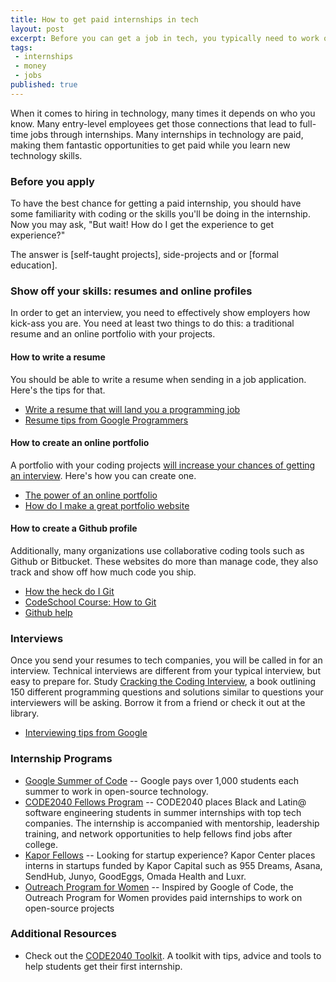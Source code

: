 ```yaml
---
title: How to get paid internships in tech
layout: post
excerpt: Before you can get a job in tech, you typically need to work on internships. Luckily, many tech internships are paid. Here's how to get them 
tags:
 - internships
 - money
 - jobs
published: true
---
```


When it comes to hiring in technology, many times it depends on who you know. Many entry-level employees get those connections that lead to full-time jobs through internships. Many internships in technology are paid, making them fantastic opportunities to get paid while you learn new technology skills.

### Before you apply
To have the best chance for getting a paid internship, you should have some familiarity with coding or the skills you'll be doing in the internship. Now you may ask, "But wait! How do I get the experience to get experience?" 

The answer is [self-taught projects], side-projects and or [formal education].

### Show off your skills: resumes and online profiles

In order to get an interview, you need to effectively show employers how kick-ass you are. You need at least two things to do this: a traditional resume and an online portfolio with your projects. 

#### How to write a resume
You should be able to write a resume when sending in a job application. Here's the tips for that.
* [Write a resume that will land you a programming job](http://www.techrepublic.com/blog/software-engineer/write-a-resume-that-will-land-you-a-programming-job/)
* [Resume tips from Google Programmers](http://www.youtube.com/watch?v=5wa9J7iXOh0&feature=youtu.be)

#### How to create an online portfolio
A portfolio with your coding projects [will increase your chances of getting an interview](http://news.dice.com/2012/06/18/coding-portfolio-resume/). Here's how you can create one.
* [The power of an online portfolio](http://grokcode.com/58/the-power-of-a-programming-portfolio/)
* [How do I make a great portfolio website](https://www.lessannoyingcrm.com/blog/Programmer_Portfolio)

#### How to create a Github profile
Additionally, many organizations use collaborative coding tools such as Github or Bitbucket. These websites do more than manage code, they also track and show off how much code you ship.
* [How the heck do I Git](http://lifehacker.com/5983680/how-the-heck-do-i-use-github)
* [CodeSchool Course: How to Git](https://www.codeschool.com/courses/try-git)
* [Github help](https://help.github.com/categories/54/articles)

### Interviews

Once you send your resumes to tech companies, you will be called in for an interview. Technical interviews are different from your typical interview, but easy to prepare for. Study [Cracking the Coding Interview](http://www.amazon.com/books/dp/098478280X), a book outlining 150 different programming questions and solutions similar to questions your interviewers will be asking. Borrow it from a friend or check it out at the library.

* [Interviewing tips from Google](http://www.google.com/about/jobs/lifeatgoogle/interviewinggoogle.html)


### Internship Programs
* [Google Summer of Code](https://developers.google.com/open-source/soc/?csw=1) -- Google pays over 1,000 students each summer to work in open-source technology.
* [CODE2040 Fellows Program](http://code2040.org) -- CODE2040 places Black and Latin@ software engineering students in summer internships with top tech companies. The internship is accompanied with mentorship, leadership training, and network opportunities to help fellows find jobs after college.
* [Kapor Fellows](http://kaporcenter.org/fellows/) --  Looking for startup experience? Kapor Center places interns in startups funded by Kapor Capital such as 955 Dreams, Asana, SendHub, Junyo, GoodEggs, Omada Health and Luxr.
*  [Outreach Program for Women](http://gnome.org/opw/) -- Inspired by Google of Code, the Outreach Program for Women provides paid internships to work on open-source projects


### Additional Resources
* Check out the [CODE2040 Toolkit](http://toolkit.code2040.org/). A toolkit with tips, advice and tools to help students get their first internship.
